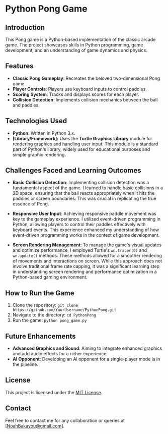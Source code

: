 # Python Pong Game

## Introduction
This Pong game is a Python-based implementation of the classic arcade game. The project showcases skills in Python programming, game development, and an understanding of game dynamics and physics.

## Features
- **Classic Pong Gameplay**: Recreates the beloved two-dimensional Pong game.
- **Player Controls**: Players use keyboard inputs to control paddles.
- **Scoring System**: Tracks and displays scores for each player.
- **Collision Detection**: Implements collision mechanics between the ball and paddles.

## Technologies Used
- **Python**: Written in Python 3.x.
- **[Library/Framework]:** Uses the **Turtle Graphics Library** module for rendering graphics and handling user input. This module is a standard part of Python's library, widely used for educational purposes and simple graphic rendering.


## Challenges Faced and Learning Outcomes

- **Basic Collision Detection**: Implementing collision detection was a fundamental aspect of the game. I learned to handle basic collisions in a 2D space, ensuring that the ball reacts appropriately when it hits the paddles or screen boundaries. This was crucial in replicating the true essence of Pong.

- **Responsive User Input**: Achieving responsive paddle movement was key to the gameplay experience. I utilized event-driven programming in Python, allowing players to control their paddles effectively with keyboard events. This experience enhanced my understanding of how event-driven programming works in the context of game development.

- **Screen Rendering Management**: To manage the game's visual updates and optimize performance, I employed Turtle's `wn.tracer(0)` and `wn.update()` methods. These methods allowed for a smoother rendering of movements and interactions on screen. While this approach does not involve traditional frame rate capping, it was a significant learning step in understanding screen rendering and performance optimization in a Python-based gaming environment.

## How to Run the Game
1. Clone the repository: `git clone https://github.com/YourUsername/PythonPong.git`
2. Navigate to the directory: `cd PythonPong`
3. Run the game: `python pong_game.py`
   
## Future Enhancements
- **Advanced Graphics and Sound**: Aiming to integrate enhanced graphics and add audio effects for a richer experience.
- **AI Opponent**: Developing an AI opponent for a single-player mode is in the pipeline.

## License
This project is licensed under the [MIT License](LICENSE.md).

## Contact
Feel free to contact me for any collaboration or queries at [NoahBakayou@gmail.com].
